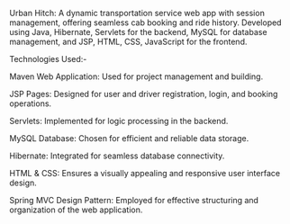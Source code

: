 Urban Hitch: A dynamic transportation service web app with session management, offering seamless cab booking and ride history.
Developed using Java, Hibernate, Servlets for the backend, MySQL for
database management, and JSP, HTML, CSS, JavaScript for the
frontend.

Technologies Used:-

Maven Web Application: Used for project management and building.

JSP Pages: Designed for user and driver registration, login, and booking operations.

Servlets: Implemented for logic processing in the backend.

MySQL Database: Chosen for efficient and reliable data storage.

Hibernate: Integrated for seamless database connectivity.

HTML & CSS: Ensures a visually appealing and responsive user interface design.

Spring MVC Design Pattern: Employed for effective structuring and organization of the web application.
